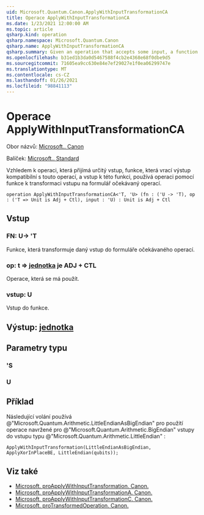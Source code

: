 ```yaml
---
uid: Microsoft.Quantum.Canon.ApplyWithInputTransformationCA
title: Operace ApplyWithInputTransformationCA
ms.date: 1/23/2021 12:00:00 AM
ms.topic: article
qsharp.kind: operation
qsharp.namespace: Microsoft.Quantum.Canon
qsharp.name: ApplyWithInputTransformationCA
qsharp.summary: Given an operation that accepts some input, a function that returns an output compatible with that operation, and an input to that function, applies the operation using the function to transform the input to a form expected by the operation.
ms.openlocfilehash: b31ed1b3da0d5467588f4cb2e4368e68f0dbe9d5
ms.sourcegitcommit: 71605ea9cc630e84e7ef29027e1f0ea06299747e
ms.translationtype: MT
ms.contentlocale: cs-CZ
ms.lasthandoff: 01/26/2021
ms.locfileid: "98841113"
---
```

# <a name="applywithinputtransformationca-operation"></a>Operace ApplyWithInputTransformationCA

Obor názvů: [Microsoft.. Canon](xref:Microsoft.Quantum.Canon)

Balíček: [Microsoft.. Standard](https://nuget.org/packages/Microsoft.Quantum.Standard)


Vzhledem k operaci, která přijímá určitý vstup, funkce, která vrací výstup kompatibilní s touto operací, a vstup k této funkci, používá operaci pomocí funkce k transformaci vstupu na formulář očekávaný operací.

```qsharp
operation ApplyWithInputTransformationCA<'T, 'U> (fn : ('U -> 'T), op : ('T => Unit is Adj + Ctl), input : 'U) : Unit is Adj + Ctl
```


## <a name="input"></a>Vstup

### <a name="fn--u---t"></a>FN: U-> 'T

Funkce, která transformuje daný vstup do formuláře očekávaného operací.


### <a name="op--t--unit--is-adj--ctl"></a>op: t => [jednotka](xref:microsoft.quantum.lang-ref.unit)  je ADJ + CTL

Operace, která se má použít.


### <a name="input--u"></a>vstup: U

Vstup do funkce.



## <a name="output--unit"></a>Výstup: [jednotka](xref:microsoft.quantum.lang-ref.unit)



## <a name="type-parameters"></a>Parametry typu

### <a name="t"></a>'S


### <a name="u"></a>U



## <a name="example"></a>Příklad

Následující volání používá @"Microsoft.Quantum.Arithmetic.LittleEndianAsBigEndian" pro použití operace navržené pro @"Microsoft.Quantum.Arithmetic.BigEndian" vstupy do vstupu typu @"Microsoft.Quantum.Arithmetic.LittleEndian" :

```qsharp
ApplyWithInputTransformation(LittleEndianAsBigEndian, ApplyXorInPlaceBE, LittleEndian(qubits));
```

## <a name="see-also"></a>Viz také

- [Microsoft. proApplyWithInputTransformation. Canon.](xref:Microsoft.Quantum.Canon.ApplyWithInputTransformation)
- [Microsoft. proApplyWithInputTransformationA. Canon.](xref:Microsoft.Quantum.Canon.ApplyWithInputTransformationA)
- [Microsoft. proApplyWithInputTransformationC. Canon.](xref:Microsoft.Quantum.Canon.ApplyWithInputTransformationC)
- [Microsoft. proTransformedOperation. Canon.](xref:Microsoft.Quantum.Canon.TransformedOperation)